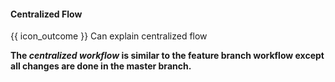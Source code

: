<div id="title">

#### Centralized Flow

</div>

<span id="prereqs"><panel src="../featureBranchFlow/unit-inElsewhere-asFlat.md" boilerplate header="%%{{ icon_prereq }} Revision Control → Feature Branch Workflow%%" /></span>

<span id="outcomes">{{ icon_outcome }} Can explain centralized flow</span>

<div id="body">

**The _centralized workflow_ is similar to the feature branch workflow except all changes are done in the master branch.**

</div>

<div id="extras">
  <include src="resources.md" />
</div>